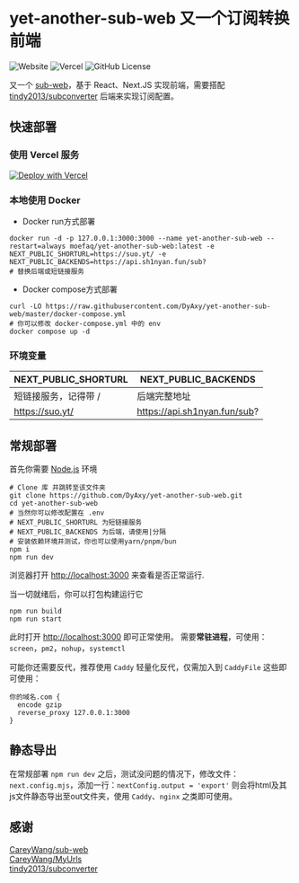 # yet-another-sub-web 又一个订阅转换前端

![Website](https://img.shields.io/website?url=https%3A%2F%2Fyet-another-sub-web.vercel.app&style=flat-square&label=DEMO) ![Vercel](https://vercelbadge.vercel.app/api/DyAxy/yet-another-sub-web?style=flat-square) ![GitHub License](https://img.shields.io/github/license/DyAxy/yet-another-sub-web?style=flat-square)

又一个 [sub-web](https://github.com/CareyWang/sub-web)，基于 React、Next.JS 实现前端，需要搭配 [tindy2013/subconverter](https://github.com/tindy2013/subconverter) 后端来实现订阅配置。

## 快速部署

### 使用 Vercel 服务

[![Deploy with Vercel](https://vercel.com/button)](https://vercel.com/new/clone?repository-url=https%3A%2F%2Fgithub.com%2FDyAxy%2Fyet-another-sub-web&env=NEXT_PUBLIC_SHORTURL,NEXT_PUBLIC_BACKENDS&envDescription=%E5%A6%82%E6%9E%9C%E4%B8%8D%E4%BC%9A%E5%A1%AB%E7%82%B9%E5%8F%B3%E8%BE%B9%20%20Learn%20More&envLink=https%3A%2F%2Fgithub.com%2FDyAxy%2Fyet-another-sub-web%2Fblob%2Fmaster%2F.env&project-name=yet-another-sub-web&repository-name=yet-another-sub-web)

### 本地使用 Docker
- Docker run方式部署
```
docker run -d -p 127.0.0.1:3000:3000 --name yet-another-sub-web --restart=always moefaq/yet-another-sub-web:latest -e NEXT_PUBLIC_SHORTURL=https://suo.yt/ -e NEXT_PUBLIC_BACKENDS=https://api.sh1nyan.fun/sub?
# 替换后端或短链接服务
```

- Docker compose方式部署
```
curl -LO https://raw.githubusercontent.com/DyAxy/yet-another-sub-web/master/docker-compose.yml
# 你可以修改 docker-compose.yml 中的 env
docker compose up -d
```

### 环境变量
| NEXT_PUBLIC_SHORTURL | NEXT_PUBLIC_BACKENDS        |
| -------------------- | --------------------------- |
| 短链接服务，记得带 /   | 后端完整地址                 |
| https://suo.yt/      | https://api.sh1nyan.fun/sub? |


## 常规部署

首先你需要 [Node.js](https://nodejs.org/en/download/package-manager/all) 环境

```
# Clone 库 并跳转至该文件夹
git clone https://github.com/DyAxy/yet-another-sub-web.git
cd yet-another-sub-web
# 当然你可以修改配置在 .env
# NEXT_PUBLIC_SHORTURL 为短链接服务
# NEXT_PUBLIC_BACKENDS 为后端，请使用|分隔
# 安装依赖环境并测试，你也可以使用yarn/pnpm/bun
npm i
npm run dev
```

浏览器打开 [http://localhost:3000](http://localhost:3000/) 来查看是否正常运行.

当一切就绪后，你可以打包构建运行它

```
npm run build
npm run start
```

此时打开 [http://localhost:3000](http://localhost:3000/) 即可正常使用。
需要**常驻进程**，可使用：`screen`，`pm2`，`nohup`，`systemctl`

可能你还需要反代，推荐使用 `Caddy` 轻量化反代，仅需加入到 `CaddyFile` 这些即可使用：

```
你的域名.com {
  encode gzip
  reverse_proxy 127.0.0.1:3000
}
```

## 静态导出

在常规部署 `npm run dev` 之后，测试没问题的情况下，修改文件：`next.config.mjs`，添加一行：`nextConfig.output = 'export'`
则会将html及其js文件静态导出至out文件夹，使用 `Caddy`、`nginx` 之类即可使用。


## 感谢

[CareyWang/sub-web](https://github.com/CareyWang/sub-web)  
[CareyWang/MyUrls](https://github.com/CareyWang/MyUrls)  
[tindy2013/subconverter](https://github.com/tindy2013/subconverter)  
